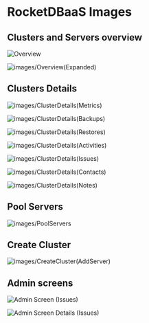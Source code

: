 <h1>RocketDBaaS Images</h4>

<h2>Clusters and Servers overview</h2>

![Overview](images/Overview.JPG)

![images/Overview(Expanded)](images/Overview(Expanded).JPG)


<h2>Clusters Details</h2>

![images/ClusterDetails(Metrics)](images/ClusterDetails(Metrics).JPG)

![images/ClusterDetails(Backups)](images/ClusterDetails(Backups).JPG)

![images/ClusterDetails(Restores)](images/ClusterDetails(Restores).JPG)

![images/ClusterDetails(Activities)](images/ClusterDetails(Activities).JPG)

![images/ClusterDetails(Issues)](images/ClusterDetails(Issues).JPG)

![images/ClusterDetails(Contacts)](images/ClusterDetails(Contacts).JPG)

![images/ClusterDetails(Notes)](images/ClusterDetails(Notes).JPG)



<h2>Pool Servers</h2>

![images/PoolServers](images/PoolServers.JPG)


<h2>Create Cluster</h2>

![images/CreateCluster(AddServer)](images/CreateCluster(AddServer).JPG)


<h2>Admin screens</h2>

![Admin Screen (Issues)](images/AdminScreen(Issues).JPG)

![Admin Screen Details (Issues)](images/AdminScreenDetails(Issues).JPG)

